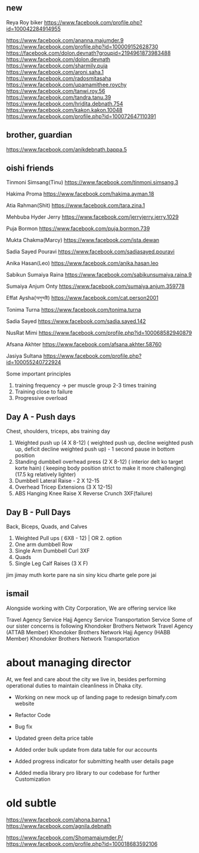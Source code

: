 ## new 
Reya Roy
biker
https://www.facebook.com/profile.php?id=100042284914955

https://www.facebook.com/ananna.majumder.9
https://www.facebook.com/profile.php?id=100009152628730
https://facebook.com/dolon.devnath?groupid=2194961873983488
https://www.facebook.com/dolon.devnath
https://www.facebook.com/sharmily.puja
https://www.facebook.com/aroni.saha.1
https://www.facebook.com/radosmitasaha
https://www.facebook.com/upamamithee.roychy
https://www.facebook.com/tanwi.roy.56
https://www.facebook.com/tandra.tanu.39
https://www.facebook.com/hridita.debnath.754
https://www.facebook.com/kakon.kakon.10048
https://www.facebook.com/profile.php?id=100072647110391




## brother, guardian
https://www.facebook.com/anikdebnath.bappa.5

## oishi friends 
Tinmoni Simsang(Tinu)
https://www.facebook.com/tinmoni.simsang.3

Hakima Proma
https://www.facebook.com/hakima.ayman.18

Atia Rahman(Shit)
https://www.facebook.com/tara.zina.1

Mehbuba Hyder Jerry
https://www.facebook.com/jerryjerry.jerry.1029

Puja Bormon
https://www.facebook.com/puja.bormon.739

Mukta Chakma(Marcy)
https://www.facebook.com/ista.dewan

Sadia Sayed Pouravi
https://www.facebook.com/sadiasayed.pouravi

Anika Hasan(Leo)
https://www.facebook.com/anika.hasan.leo

Sabikun Sumaiya Raina
https://www.facebook.com/sabikunsumaiya.raina.9

Sumaiya Anjum Onty
https://www.facebook.com/sumaiya.anjum.359778


Effat Aysha(অসুন্দরী)
https://www.facebook.com/cat.person2001

Tonima Turna
https://www.facebook.com/tonima.turna

Sadia Sayed
https://www.facebook.com/sadia.sayed.142

NusRat Mimi
https://www.facebook.com/profile.php?id=100068582940879

Afsana Akhter
https://www.facebook.com/afsana.akhter.58760

Jasiya Sultana
https://www.facebook.com/profile.php?id=100055240722924






Some important principles
1. training frequency → per muscle group 2-3 times training 
2. Training close to failure 
3. Progressive overload 

## Day A - Push days

Chest, shoulders, triceps, abs training day

1. Weighted push up (4 X 8-12) ( weighted push up, decline weighted push up, deficit decline weighted push up) - 1 second pause in bottom position 
2. Standing dumbbell overhead press (2 X 8-12) ( interior delt ko target korte hain) ( keeping body position strict to make it more challenging) (17.5 kg relatively lighter)
3. Dumbbell Lateral Raise - 2 X 12-15
4. Overhead Tricep Extensions (3 X 12-15)
5. ABS Hanging Knee Raise X Reverse Crunch 3XF(failure)

## Day B - Pull Days

Back, Biceps, Quads, and Calves

1. Weighted Pull ups ( 6X8 - 12) | OR 2. option
2. One arm dumbbell Row
3.  Single Arm Dumbbell Curl 3XF
4. Quads 
5. Single Leg Calf Raises (3 X F)



jim jimay 
muth korte pare na 
sin siny 
kicu dharte gele pore jai 

## ismail 
Alongside working with City Corporation, We are offering service like   


Travel Agency Service
Hajj Agency Service
Transportation Service
Some of our sister concerns is following 
Khondoker Brothers Network Travel Agency (ATTAB Member)
Khondoker Brothers Network Hajj Agency (HABB Member)
Khondoker Brothers Network Transportation

# about managing director 

At, we feel and care about the city we live in, besides performing operational duties to maintain cleanliness in Dhaka city.


- Working on new mock up of landing page to redesign bimafy.com website
- Refactor Code
- Bug fix

- Updated green delta price table
- Added order bulk update from data table for our accounts
- Added progress indicator for submitting health user details page
- Added media library pro library to our codebase for further Customization

# old subtle
https://www.facebook.com/ahona.banna.1
https://www.facebook.com/agnila.debnath

https://www.facebook.com/Shomamajumder.P/
https://www.facebook.com/profile.php?id=100018683592106









